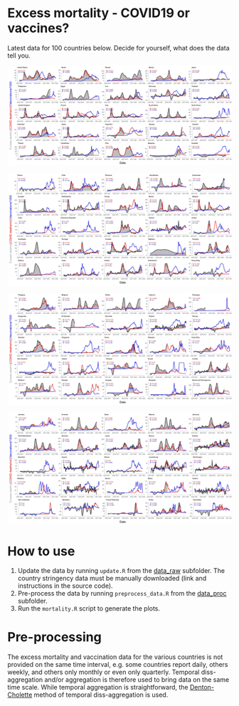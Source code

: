 # Excess mortality - COVID19 or vaccines?

Latest data for 100 countries below. Decide for yourself, what does the data tell you.

![part1](img/part1.jpg)

![part2](img/part2.jpg)

![part3](img/part3.jpg)

![part4](img/part4.jpg)

# How to use

1. Update the data by running `update.R` from the [data_raw](data_raw) subfolder. The country stringency data must be manually downloaded (link and instructions in the source code).
2. Pre-process the data by running `preprocess_data.R` from the [data_proc](data_proc) subfolder.
3. Run the `mortality.R` script to generate the plots.

# Pre-processing

The excess mortality and vaccination data for the various countries is not provided on the same time interval, e.g. some countries report daily, others weekly, and others only monthly or even only quarterly. Temporal diss-aggregation and/or aggregation is therefore used to bring data on the same time scale. While temporal aggregation is straightforward, the [Denton-Cholette](https://journal.r-project.org/archive/2013-2/sax-steiner.pdf) method of temporal diss-aggregation is used.

